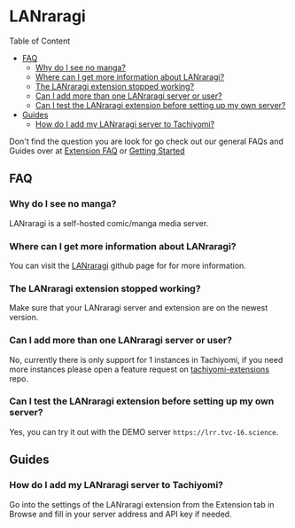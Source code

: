 # LANraragi

Table of Content
- [FAQ](#FAQ)
  - [Why do I see no manga?](#why-do-i-see-no-manga)
  - [Where can I get more information about LANraragi?](#where-can-i-get-more-information-about-lanraragi)
  - [The LANraragi extension stopped working?](#the-lanraragi-extension-stopped-working)
  - [Can I add more than one LANraragi server or user?](#can-i-add-more-than-one-lanraragi-server-or-user)
  - [Can I test the LANraragi extension before setting up my own server?](#can-i-test-the-lanraragi-extension-before-setting-up-my-own-server)
- [Guides](#Guides)
  - [How do I add my LANraragi server to Tachiyomi?](#how-do-i-add-my-lanraragi-server-to-tachiyomi)

Don't find the question you are look for go check out our general FAQs and Guides over at [Extension FAQ](https://tachiyomi.org/help/faq/#extensions) or [Getting Started](https://tachiyomi.org/help/guides/getting-started/#installation)

## FAQ

### Why do I see no manga?
LANraragi is a self-hosted comic/manga media server.

### Where can I get more information about LANraragi?
You can visit the [LANraragi](https://github.com/Difegue/LANraragi) github page for for more information.

### The LANraragi extension stopped working?
Make sure that your LANraragi server and extension are on the newest version.

### Can I add more than one LANraragi server or user?
No, currently there is only support for 1 instances in Tachiyomi, if you need more instances please open a feature request on [tachiyomi-extensions](https://github.com/tachiyomiorg/tachiyomi-extensions/issues/new/choose) repo.

### Can I test the LANraragi extension before setting up my own server?
Yes, you can try it out with the DEMO server `https://lrr.tvc-16.science`.

## Guides

### How do I add my LANraragi server to Tachiyomi?
Go into the settings of the LANraragi extension from the Extension tab in Browse and fill in your server address and API key if needed.
